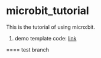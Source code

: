# microbit_tutorial
This is the tutorial of using micro:bit. 

1. demo template code: [link](https://cdn-learn.adafruit.com/downloads/pdf/use-micro-bit-with-arduino.pdf)

====
test branch
